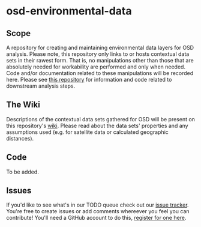# osd-environmental-data
## Scope
A repository for creating and maintaining environmental data layers for OSD analysis. 
Please note, this repository only links to or hosts contextual data sets in their rawest form. That is, no manipulations other than those that are absolutely needed for workability are performed and only when needed. Code and/or documentation related to these manipulations will be recorded here. Please see [this repository](https://github.com/MicroB3-IS/osd-analysis) for information and code related to downstream analysis steps.

## The Wiki
Descriptions of the contextual data sets gathered for OSD will be present on this repository's [wiki](https://github.com/MicroB3-IS/osd-environmental-data/wiki). Please read about the data sets' properties and any assumptions used (e.g. for satellite data or calculated geographic distances).

## Code
To be added.

## Issues
If you'd like to see what's in our TODO queue check out our [issue tracker](https://github.com/MicroB3-IS/osd-environmental-data/issues). You're free to create issues or add comments whereever you feel you can contribute! You'll need a GitHub account to do this, [register for one here](https://github.com/join).
